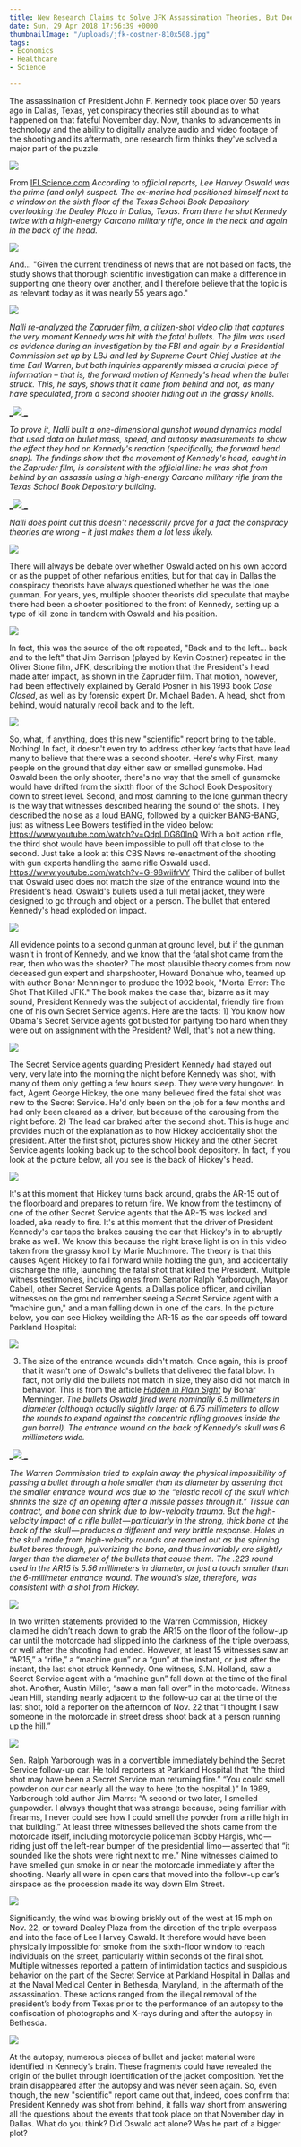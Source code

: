 ```yaml
---
title: New Research Claims to Solve JFK Assassination Theories, But Does It?
date: Sun, 29 Apr 2018 17:56:39 +0000
thumbnailImage: "/uploads/jfk-costner-810x508.jpg"
tags:
- Economics
- Healthcare
- Science

---
```

The assassination of President John F. Kennedy took place over 50 years ago in Dallas, Texas, yet conspiracy theories still abound as to what happened on that fateful November day. Now, thanks to advancements in technology and the ability to digitally analyze audio and video footage of the shooting and its aftermath, one research firm thinks they've solved a major part of the puzzle.

[![](http://newsattorneys.staging.wpengine.com/wp-content/uploads/2018/04/jfk-motorcade-1024x687.png)](http://newsattorneys.staging.wpengine.com/wp-content/uploads/2018/04/jfk-motorcade.png) 

From [IFLScience.com](http://www.iflscience.com/editors-blog/new-research-settles-some-of-the-conspiracy-theories-around-jfks-assasination/) _According to official reports, Lee Harvey Oswald was the prime (and only) suspect. The ex-marine had positioned himself next to a window on the sixth floor of the Texas School Book Depository overlooking the Dealey Plaza in Dallas, Texas. From there he shot Kennedy twice with a high-energy Carcano military rifle, once in the neck and again in the back of the head._

  
[![](http://newsattorneys.staging.wpengine.com/wp-content/uploads/2018/04/texas-school-book-depos-1024x683.jpg)](http://newsattorneys.staging.wpengine.com/wp-content/uploads/2018/04/texas-school-book-depos.jpg) 

And... "Given the current trendiness of news that are not based on facts, the study shows that thorough scientific investigation can make a difference in supporting one theory over another, and I therefore believe that the topic is as relevant today as it was nearly 55 years ago."

  
[![](http://newsattorneys.staging.wpengine.com/wp-content/uploads/2018/04/jfk-crime-scene.jpg)](http://newsattorneys.staging.wpengine.com/wp-content/uploads/2018/04/jfk-crime-scene.jpg) 

_Nalli re-analyzed the Zapruder film, a citizen-shot video clip that captures the very moment Kennedy was hit with the fatal bullets. The film was used as evidence during an investigation by the FBI and again by a Presidential Commission set up by LBJ and led by Supreme Court Chief Justice at the time Earl Warren, but both inquiries apparently missed a crucial piece of information – that is, the forward motion of Kennedy's head when the bullet struck. This, he says, shows that it came from behind and not, as many have speculated, from a second shooter hiding out in the grassy knolls._

[_![](http://newsattorneys.staging.wpengine.com/wp-content/uploads/2018/04/jfk-zapruder.jpg) _](http://newsattorneys.staging.wpengine.com/wp-content/uploads/2018/04/jfk-zapruder.jpg)

_To prove it, Nalli built a one-dimensional gunshot wound dynamics model that used data on bullet mass, speed, and autopsy measurements to show the effect they had on Kennedy's reaction (specifically, the forward head snap). The findings show that the movement of Kennedy's head, caught in the Zapruder film, is consistent with the official line: he was shot from behind by an assassin using a high-energy Carcano military rifle from the Texas School Book Depository building._ 

[_![](http://newsattorneys.staging.wpengine.com/wp-content/uploads/2018/04/jfk-zapruder2.jpg) _](http://newsattorneys.staging.wpengine.com/wp-content/uploads/2018/04/jfk-zapruder2.jpg)

_Nalli does point out this doesn't necessarily prove for a fact the conspiracy theories are wrong – it just makes them a lot less likely._ 

[![](http://newsattorneys.staging.wpengine.com/wp-content/uploads/2018/04/Lee-Harvey-Oswald.jpg)](http://newsattorneys.staging.wpengine.com/wp-content/uploads/2018/04/Lee-Harvey-Oswald.jpg) 

There will always be debate over whether Oswald acted on his own accord or as the puppet of other nefarious entities, but for that day in Dallas the conspiracy theorists have always questioned whether he was the lone gunman. For years, yes, multiple shooter theorists did speculate that maybe there had been a shooter positioned to the front of Kennedy, setting up a type of kill zone in tandem with Oswald and his position. 

[![](http://newsattorneys.staging.wpengine.com/wp-content/uploads/2018/04/jfk-costner-1024x643.jpg)](http://newsattorneys.staging.wpengine.com/wp-content/uploads/2018/04/jfk-costner.jpg) 

In fact, this was the source of the oft repeated, "Back and to the left... back and to the left" that Jim Garrison (played by Kevin Costner) repeated in the Oliver Stone film, JFK, describing the motion that the President's head made after impact, as shown in the Zapruder film. That motion, however, had been effectively explained by Gerald Posner in his 1993 book _Case Closed_, as well as by forensic expert Dr. Michael Baden. A head, shot from behind, would naturally recoil back and to the left. 

[![](http://politicsfocus.com/wp-content/uploads/2018/04/case-closed-book-cover.jpeg)](http://politicsfocus.com/wp-content/uploads/2018/04/case-closed-book-cover.jpeg) 

So, what, if anything, does this new "scientific" report bring to the table. Nothing! In fact, it doesn't even try to address other key facts that have lead many to believe that there was a second shooter. Here's why First, many people on the ground that day either saw or smelled gunsmoke. Had Oswald been the only shooter, there's no way that the smell of gunsmoke would have drifted from the sixtth floor of the School Book Despository down to street level. Second, and most damning to the lone gunman theory is the way that witnesses described hearing the sound of the shots. They described the noise as a loud BANG, followed by a quicker BANG-BANG, just as witness Lee Bowers testified in the video below: https://www.youtube.com/watch?v=QdpLDG60InQ With a bolt action rifle, the third shot would have been impossible to pull off that close to the second. Just take a look at this CBS News re-enactment of the shooting with gun experts handling the same rifle Oswald used. https://www.youtube.com/watch?v=G-98wiifrVY Third the caliber of bullet that Oswald used does not match the size of the entrance wound into the President's head. Oswald's bullets used a full metal jacket, they were designed to go through and object or a person. The bullet that entered Kennedy's head exploded on impact.

  
[![](http://newsattorneys.staging.wpengine.com/wp-content/uploads/2018/04/magic-bullet.jpg)](http://newsattorneys.staging.wpengine.com/wp-content/uploads/2018/04/magic-bullet.jpg) 

All evidence points to a second gunman at ground level, but if the gunman wasn't in front of Kennedy, and we know that the fatal shot came from the rear, then who was the shooter? The most plausible theory comes from now deceased gun expert and sharpshooter, Howard Donahue who, teamed up with author Bonar Menninger to produce the 1992 book, "Mortal Error: The Shot That Killed JFK." The book makes the case that, bizarre as it may sound, President Kennedy was the subject of accidental, friendly fire from one of his own Secret Service agents. Here are the facts: 1) You know how Obama's Secret Service agents got busted for partying too hard when they were out on assignment with the President? Well, that's not a new thing. 

[![](http://newsattorneys.staging.wpengine.com/wp-content/uploads/2018/04/jfk-secret-service-agents.jpg)](http://newsattorneys.staging.wpengine.com/wp-content/uploads/2018/04/jfk-secret-service-agents.jpg) 

The Secret Service agents guarding President Kennedy had stayed out very, very late into the morning the night before Kennedy was shot, with many of them only getting a few hours sleep. They were very hungover. In fact, Agent George Hickey, the one many believed fired the fatal shot was new to the Secret Service. He'd only been on the job for a few months and had only been cleared as a driver, but because of the carousing from the night before. 2) The lead car braked after the second shot. This is huge and provides much of the explanation as to how Hickey accidentally shot the president. After the first shot, pictures show Hickey and the other Secret Service agents looking back up to the school book depository. In fact, if you look at the picture below, all you see is the back of Hickey's head. 

[![](http://newsattorneys.staging.wpengine.com/wp-content/uploads/2018/04/jfk-hickey-looking-backward2-1024x770.jpg)](http://newsattorneys.staging.wpengine.com/wp-content/uploads/2018/04/jfk-hickey-looking-backward2.jpg) 

It's at this moment that Hickey turns back around, grabs the AR-15 out of the floorboard and prepares to return fire. We know from the testimony of one of the other Secret Service agents that the AR-15 was locked and loaded, aka ready to fire. It's at this moment that the driver of President Kennedy's car taps the brakes causing the car that Hickey's in to abruptly brake as well. We know this because the right brake light is on in this video taken from the grassy knoll by Marie Muchmore. The theory is that this causes Agent Hickey to fall forward while holding the gun, and accidentally discharge the rifle, launching the fatal shot that killed the President. Multiple witness testimonies, including ones from Senator Ralph Yarborough, Mayor Cabell, other Secret Service Agents, a Dallas police officer, and civilian witnesses on the ground remember seeing a Secret Service agent with a "machine gun," and a man falling down in one of the cars. In the picture below, you can see Hickey weilding the AR-15 as the car speeds off toward Parkland Hospital: 

[![](http://newsattorneys.staging.wpengine.com/wp-content/uploads/2018/04/jfk-hicky-ar15.jpg)](http://newsattorneys.staging.wpengine.com/wp-content/uploads/2018/04/jfk-hicky-ar15.jpg) 

3) The size of the entrance wounds didn't match. Once again, this is proof that it wasn't one of Oswald's bullets that delivered the fatal blow. In fact, not only did the bullets not match in size, they also did not match in behavior. This is from the article [_Hidden in Plain Sight_](https://medium.com/@mokan9997/hidden-in-plain-sight-4761be7b8115) by Bonar Menninger. _The bullets Oswald fired were nominally 6.5 millimeters in diameter (although actually slightly larger at 6.75 millimeters to allow the rounds to expand against the concentric rifling grooves inside the gun barrel). The entrance wound on the back of Kennedy’s skull was 6 millimeters wide._

[_![](http://newsattorneys.staging.wpengine.com/wp-content/uploads/2018/04/jfk-trajectories-400.jpg) _](http://newsattorneys.staging.wpengine.com/wp-content/uploads/2018/04/jfk-trajectories-400.jpg)

_The Warren Commission tried to explain away the physical impossibility of passing a bullet through a hole smaller than its diameter by asserting that the smaller entrance wound was due to the “elastic recoil of the skull which shrinks the size of an opening after a missile passes through it.” Tissue can contract, and bone can shrink due to low-velocity trauma. But the high-velocity impact of a rifle bullet — particularly in the strong, thick bone at the back of the skull — produces a different and very brittle response. Holes in the skull made from high-velocity rounds are reamed out as the spinning bullet bores through, pulverizing the bone, and thus invariably are slightly larger than the diameter of the bullets that cause them. The .223 round used in the AR15 is 5.56 millimeters in diameter, or just a touch smaller than the 6-millimeter entrance wound. The wound’s size, therefore, was consistent with a shot from Hickey._

[![](http://politicsfocus.com/wp-content/uploads/2018/04/warren-commission-H-1024x335.jpeg)](http://politicsfocus.com/wp-content/uploads/2018/04/warren-commission-H.jpeg) 

In two written statements provided to the Warren Commission, Hickey claimed he didn’t reach down to grab the AR15 on the floor of the follow-up car until the motorcade had slipped into the darkness of the triple overpass, or well after the shooting had ended. However, at least 15 witnesses saw an “AR15,” a “rifle,” a “machine gun” or a “gun” at the instant, or just after the instant, the last shot struck Kennedy. One witness, S.M. Holland, saw a Secret Service agent with a “machine gun” fall down at the time of the final shot. Another, Austin Miller, “saw a man fall over” in the motorcade. Witness Jean Hill, standing nearly adjacent to the follow-up car at the time of the last shot, told a reporter on the afternoon of Nov. 22 that “I thought I saw someone in the motorcade in street dress shoot back at a person running up the hill.”

[![](http://newsattorneys.staging.wpengine.com/wp-content/uploads/2018/04/ralph-yarborough-670x1024.jpg)](http://newsattorneys.staging.wpengine.com/wp-content/uploads/2018/04/ralph-yarborough.jpg) 

Sen. Ralph Yarborough was in a convertible immediately behind the Secret Service follow-up car. He told reporters at Parkland Hospital that “the third shot may have been a Secret Service man returning fire.” “You could smell powder on our car nearly all the way to here (to the hospital.)” In 1989, Yarborough told author Jim Marrs: “A second or two later, I smelled gunpowder. I always thought that was strange because, being familiar with firearms, I never could see how I could smell the powder from a rifle high in that building.” At least three witnesses believed the shots came from the motorcade itself, including motorcycle policeman Bobby Hargis, who — riding just off the left-rear bumper of the presidential limo — asserted that “it sounded like the shots were right next to me.” Nine witnesses claimed to have smelled gun smoke in or near the motorcade immediately after the shooting. Nearly all were in open cars that moved into the follow-up car’s airspace as the procession made its way down Elm Street.

[![](http://newsattorneys.staging.wpengine.com/wp-content/uploads/2018/04/jfk-doris-mumford-1024x683.jpg)](http://newsattorneys.staging.wpengine.com/wp-content/uploads/2018/04/jfk-doris-mumford.jpg) 

Significantly, the wind was blowing briskly out of the west at 15 mph on Nov. 22, or toward Dealey Plaza from the direction of the triple overpass and into the face of Lee Harvey Oswald. It therefore would have been physically impossible for smoke from the sixth-floor window to reach individuals on the street, particularly within seconds of the final shot. Multiple witnesses reported a pattern of intimidation tactics and suspicious behavior on the part of the Secret Service at Parkland Hospital in Dallas and at the Naval Medical Center in Bethesda, Maryland, in the aftermath of the assassination. These actions ranged from the illegal removal of the president’s body from Texas prior to the performance of an autopsy to the confiscation of photographs and X-rays during and after the autopsy in Bethesda.

[![](http://newsattorneys.staging.wpengine.com/wp-content/uploads/2018/04/jfk-san-antonio-1024x901.jpg)](http://newsattorneys.staging.wpengine.com/wp-content/uploads/2018/04/jfk-san-antonio.jpg) 

At the autopsy, numerous pieces of bullet and jacket material were identified in Kennedy’s brain. These fragments could have revealed the origin of the bullet through identification of the jacket composition. Yet the brain disappeared after the autopsy and was never seen again. So, even though, the new "scientific" report came out that, indeed, does confirm that President Kennedy was shot from behind, it falls way short from answering all the questions about the events that took place on that November day in Dallas. What do you think? Did Oswald act alone? Was he part of a bigger plot?